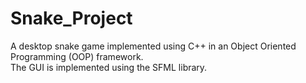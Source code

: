 # Snake_Project
A desktop snake game implemented using C++ in an Object Oriented Programming (OOP) framework. <br />
The GUI is implemented using the SFML library.
